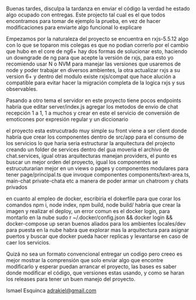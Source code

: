 Buenas tardes, disculpa la tardanza en enviar el código la verdad he estado algo ocupado con entregas.
Este projecto tal cual es el que todos encontramos para tomar de ejemplo la prueba, en vez de hacer modificaciones para enviarte algo funcional lo explicare

Empezamos por la naturaleza del proyecto se encuentra en rxjs-5.5.12 algo con lo que se toparon mis colegas es que no podian correrlo por el cambio que hubo en el core de ng6+ hay dos formas de solucionar esto, haciendo un downgrade de ng para que acepte la versión de rxjs, para esto yo recomiendo usar N o NVM para manejar las versiones que usaremos de node y poder trabajar en diversos ambientes, la otra actualizar rxjs a su version 6+ y dentro del modulo existe rxjs/compat que hace alución a compatible para evitar hacer la migración completa de la logica rxjs y sus observables.

Pasando a otro tema el servidor en este proyecto tiene pocos endpoints habría que editar server/index.js agregar los metodos de envio de chat recepción 1 a 1, 1 a muchos y crear en este el servicio de conversión de emoticones por expresión regular y un diccionario

el proyecto esta estrucutrado muy simple su front viene a ser client donde habría que crear los componentes dentro de src/app para el consumo de los servicios lo que haria seria estructurar la arquitectura del projecto creando un folder de services dentro del gua moveria el archivo de chat.services, igual otras arquitecturas manejan providers, el punto es buscar un mejor orden del proyecto, igual los componentes se estrucuturarian mejor en un views o pages y componentes modulares para tener page/principal.ts que invoque componentes components/text-area.ts, main-chat private-chata etc a manera de poder armar un chatroom y chats privados

en cuanto al empleo de docker, escribiria el dokerfile para que corar los comandos npm i, node index, npm build, node build/ habria que crear la imagen y realizar el deploy, un error comun es el docker login, para montarlo en la nube sudo r ~/.docker/config.json && docker login && docker-compose up seran buenos aliados para los ambientes locales/dev para puesta en la nube habra que explorar mas la arquitectura para asignar puertos y buscar que docker pueda hacer replicas y levantarse en caso de caer los servicios.

Quizá no sea un formato convencional entregar un codigo pero creeo es mejor mostrar la comprensión que solo enviar algo que encontre modificarlo y esperar puedan arrancar el proyecto, las bases es saber donde modificar el código, que versiones estas usando, y como se haran los releases para tener un buen manejo del proyecto.

Ismael Esquinca
adrakiel@gmail.com